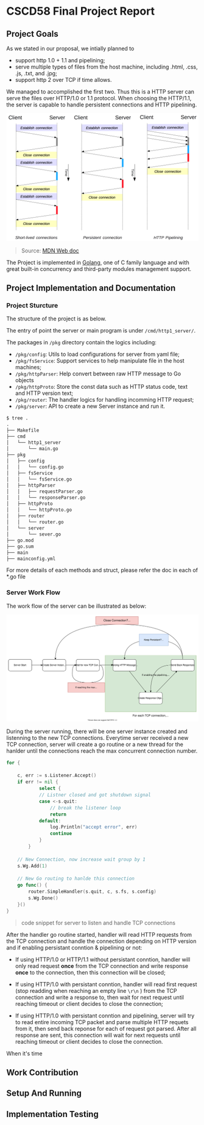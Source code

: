 # CSCD58 Final Project Report

## Project Goals

As we stated in our proposal, we intially planned to 

* support http 1.0 + 1.1 and pipelining;
* serve multiple types of files from the host machine, including .html, .css, .js, .txt, and .jpg;
* support http 2 over TCP if time allows.

We managed to accomplished the first two. Thus this is a HTTP server can serve the files over HTTP/1.0 or 1.1 protocol.
When choosing the HTTP/1.1, the server is capable to handle persistent connections and HTTP pipelining.

[![http1_x_connections](imgs/http1_x_connections.png)](https://developer.mozilla.org/en-US/docs/Web/HTTP/Connection_management_in_HTTP_1.x)

> Source: [MDN Web doc](https://developer.mozilla.org/en-US/docs/Web/HTTP/Connection_management_in_HTTP_1.x)

The Project is implemented in [Golang](https://go.dev/), one of C family language and with great built-in concurrency and third-party modules management support.

## Project Implementation and Documentation

### Project Sturcture

The structure of the project is as below.

The entry of point the server or main program is under `/cmd/http1_server/`.

The packages in `/pkg` directory contain the logics including:

* `/pkg/config`: Utils to load configurations for server from yaml file;
* `/pkg/fsService`: Support services to help manipulate file in the host machines;
* `/pkg/httpParser`: Help convert between raw HTTP message to Go objects
* `/pkg/httpProto`: Store the const data such as HTTP status code, text and HTTP version text;
* `/pkg/router`: The handler logics for handling incomming HTTP request;
* `/pkg/server`: API to create a new Server instance and run it.

```shell
$ tree .
.
├── Makefile
├── cmd
│   └── http1_server
│       └── main.go
├── pkg
│   ├── config
│   │   └── config.go
│   ├── fsService
│   │   └── fsService.go
│   ├── httpParser
│   │   ├── requestParser.go
│   │   └── responseParser.go
│   ├── httpProto
│   │   └── httpProto.go
│   ├── router
│   │   └── router.go
│   └── server
│       └── sever.go
├── go.mod
├── go.sum
├── main
├── mainconfig.yml
```

For more details of each methods and struct, please refer the doc in each of *.go file

### Server Work Flow

The work flow of the server can be illustrated as below:

![project_workflow](imgs/project_workflow.svg)

During the server running, there will be one server instance created and listenning to the new TCP connections. Everytime server received a new TCP connection, server will create a go routine or a new thread for the hanlder until the connections reach the max concurrent connection number.

```go
for {

    c, err := s.Listener.Accept()
    if err != nil {
			select {
			// Listner closed and got shutdown signal
			case <-s.quit:
                // break the listener loop
				return
			default:
				log.Println("accept error", err)
				continue
			}
		}

    // New Connection, now increase wait group by 1
    s.Wg.Add(1)

    // New Go routing to hanlde this connection
    go func() {
        router.SimpleHandler(s.quit, c, s.fs, s.config)
        s.Wg.Done()
    }()
}
```

> code snippet for server to listen and handle TCP connections

After the handler go routine started, handler will read HTTP requests from the TCP connection and handle the connection depending on HTTP version and if enabling persistant conntion & pipelining or not:

* If using HTTP/1.0 or HTTP/1.1 without persistant conntion, handler will only read request **once** from the TCP connection and write response **once** to the connection, then this connection will be closed;

* If using HTTP/1.0 with persistant conntion, handler will read first request (stop readding when reaching an empty line `\r\n` ) from the TCP connection and write a response to, then wait for next request until reaching timeout or client decides to close the connection;

* If using HTTP/1.0 with persistant conntion and pipelining, server will try to read entire incoming TCP packet and parse multiple HTTP requets from it, then send back reponse for each of request got parsed. After all response are sent, this connection will wait for next requests until reaching timeout or client decides to close the connection.

When it's time 

## Work Contribution

## Setup And Running

## Implementation Testing